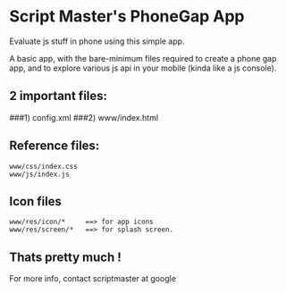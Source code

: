# Script Master's PhoneGap App

Evaluate js stuff in phone using this simple app.

A basic app, with the bare-minimum files required to create a phone gap app, and to explore various js api in your mobile (kinda like a js console).

## 2 important files:

###1) config.xml
###2) www/index.html



## Reference files:
	www/css/index.css
	www/js/index.js

## Icon files
	www/res/icon/*     ==> for app icons
	www/res/screen/*   ==> for splash screen.


## Thats pretty much !

For more info, contact scriptmaster at google
